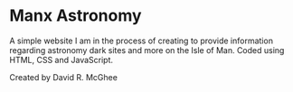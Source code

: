 # Manx Astronomy

A simple website I am in the process of creating to provide information regarding astronomy dark sites and more on the Isle of Man. Coded using HTML, CSS and JavaScript.

Created by David R. McGhee
